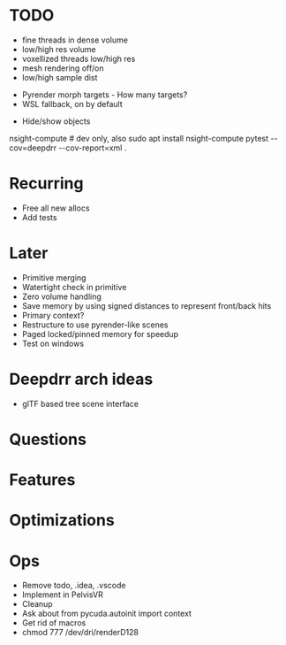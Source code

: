 # TODO
- fine threads in dense volume
- low/high res volume
- voxellized threads low/high res
- mesh rendering off/on
- low/high sample dist
<!-- - Add dep on pycuda with gl support -->
<!-- - Separate pyrender -->
<!-- - Classmethod that loads mesh from stl file -->
<!-- - Test multiple projectors -->
- Pyrender morph targets - How many targets?
- WSL fallback, on by default
<!-- - Test multi material -->
<!-- - Zero mesh handling -->
<!-- - Autoinit don't do it as a import -->
<!-- - Optional pycuda -->
<!-- - Scatter not supported warning -->
<!-- - Support changing resolution (no, just show warning) -->
<!-- - No parent pointer -->
- Hide/show objects

nsight-compute # dev only, also sudo apt install nsight-compute
pytest --cov=deepdrr --cov-report=xml .

# Recurring
- Free all new allocs
- Add tests

# Later
- Primitive merging
- Watertight check in primitive
- Zero volume handling
- Save memory by using signed distances to represent front/back hits
- Primary context?
- Restructure to use pyrender-like scenes
- Paged locked/pinned memory for speedup
- Test on windows

# Deepdrr arch ideas
- glTF based tree scene interface

<!-- - Mesh priorities (is necessary?) -->

<!-- - Return peeling array up to 8 -->
<!-- - Support multi material -->
<!-- - Support more than 8 peels -->
<!-- - Zero copy buffers to cuda -->

# Questions
<!-- - Worth having a high-density mode, renders much faster, to handle nearly all cases? -->

# Features
<!-- - Use winding order in renderer -->
<!-- - Confirm mesh cutout -->
<!-- - Morph targets -->
<!-- - Min/max alpha -->
<!-- - Integrate API for meshes and volumes -->
<!-- - Fix attenuate outside volume -->


# Optimizations
<!-- - On gpu sort -->
<!-- - On gpu ray generation -->
<!-- - Mesh instancing -->
<!-- - Save memory by merging same-material mesh raycast hits -->
<!-- - On gpu ray from and to gen -->

<!-- - Data stay on GPU -->
<!-- - Reuse tree for non blend meshes -->
<!-- - Use rasterization method -->
<!-- - Fast mode rasterization -->
<!-- - On GPU morph targets -->

# Ops
- Remove todo, .idea, .vscode
- Implement in PelvisVR
- Cleanup
- Ask about     from pycuda.autoinit import context
- Get rid of macros
- chmod 777 /dev/dri/renderD128
